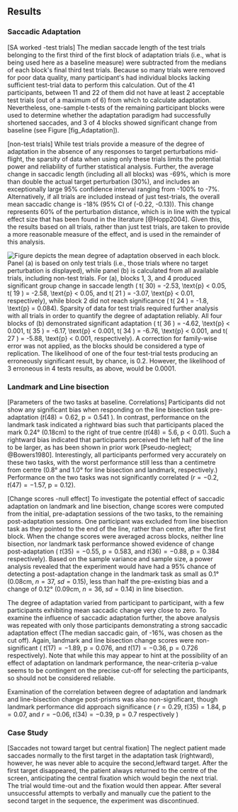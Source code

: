 Results
-------

### Saccadic Adaptation

[SA worked -test trials] The median saccade length of the test
trials belonging to the first third of the first block of
adaptation trials (i.e., what is being used here as a baseline
measure) were subtracted from the medians of each block's final
third test trials. Because so many trials were removed for poor
data quality, many participant's had individual blocks lacking
sufficient test-trial data to perform this calculation.  Out of
the 41 participants, between 11 and 22 of them did not have at
least 2 acceptable test trials (out of a maximum of 6) from which
to calculate adaptation.  Nevertheless, one-sample t-tests of the
remaining participant blocks were used to determine whether the
adaptation paradigm had successfully shortened saccades, and 3 of
4 blocks showed significant change from baseline (see Figure
[fig_Adaptation]).


[non-test trials] While test trials provide a measure of the
degree of adaptation in the absence of any responses to target
perturbations mid-flight, the sparsity of data when using only
these trials limits the potential power and reliability of further
statistical analysis.  Further, the average change in saccadic
length (including all all blocks) was -69%, which is more than
double the actual target perturbation (30%), and includes an
exceptionally large 95% confidence interval ranging from -100% to
-7%.  Alternatively, if all trials are included instead of just
test-trials, the overall mean saccadic change is -18% (95% CI of
(-0.22, -0.13)). This change represents 60% of the perturbation
distance, which is in line with the typical effect size that has
been found in the literature [@Hopp2004].  Given this, the results
based on all trials, rather than just test trials, are taken to
provide a more reasonable measure of the effect, and is used in
the remainder of this analysis.

![Figure depicts the mean degree of adaptation observed in each
block. Panel (a) is based on only test trials (i.e., those trials
where no target perturbation is displayed), while panel (b) is
calculated from all available trials, including non-test trials.
For (a), blocks 1, 3, and 4 produced significant group change in
saccade length ( $t( 30) = -2.53$, $\text{p} < 0.05$, $t( 19 ) =
-2.58$, $\text{p} < 0.05$, and $t( 21 ) = -3.07$, $\text{p} <
0.01$, respectively), while block 2 did not reach significance (
$t( 24 ) = -1.8$, $\text{p} = 0.084$). Sparsity of data for test
trials required further analysis with all trials in order to
quantify the degree of adaptation reliably. All four blocks of (b)
demonstrated significant adaptation ( $t( 36 ) = -4.62$, $\text{p}
< 0.001$, $t( 35 ) = -6.17$, $\text{p} < 0.001$, $t( 34 ) =
-6.76$, $\text{p} < 0.001$, and $t( 27 ) = -5.88$, $\text{p} <
0.001$, respectively). A correction for family-wise error was not
applied, as the blocks should be considered a type of replication.
The likelihood of one of the four test-trial tests producing an
erroneously significant result, by chance, is 0.2. However, the
likelihood of 3 erroneous in 4 tests results, as above, would be
0.0001.](fig_Adaptation.pdf.png) 


### Landmark and Line bisection

[Parameters of the two tasks at baseline. Correlations]
Participants did not show any significant bias when responding on
the line bisection task pre-adaptation ($t( 48 ) = 0.62$,
$\text{p} = 0.541$ ). In contrast, performance on the landmark
task indicated a rightward bias such that participants placed the
mark 0.24° (0.18cm) to the right of true centre ($t( 48) = 5.6$,
$\text{p} < 0.01$). Such a rightward bias indicated that
participants perceived the left half of the line to be larger, as
has been shown in prior work [Pseudo-neglect; @Bowers1980].
Interestingly, all participants performed very accurately on these
two tasks, with the worst performance still less than a centimetre
from centre (0.8° and 1.0° for line bisection and landmark,
respectively.) Performance on the two tasks was not significantly
correlated ($r = -0.2$, $t(47) = -1.57$, $\text{p}=0.12$).


[Change scores -null effect] To investigate the potential effect
of saccadic adaptation on landmark and line bisection, change
scores were computed from the initial, pre-adaptation sessions of
the two tasks, to the remaining post-adaptation sessions. One
participant was excluded from line bisection task as they pointed
to the end of the line, rather than centre, after the first block.
When the change scores were averaged across blocks, neither line
bisection, nor landmark task performance showed evidence of change
post-adaptation ( $t( 35 ) = -0.55$, $\text{p} = 0.583$, and 
$t(36 ) = -0.88$, $\text{p} = 0.384$ respectively).  Based on the
sample variance and sample size, a power analysis revealed that
the experiment would have had a 95% chance of detecting a
post-adaptation change in the landmark task as small as 0.1°
(0.08cm, $n = 37$, $sd = 0.15$), less than half the pre-existing
bias  and a change of 0.12° (0.09cm, $n = 36$, $sd = 0.14$) in
line bisection. 


The degree of adaptation varied from participant to participant,
with a few participants exhibiting mean saccadic change very close
to zero. To examine the influence of saccadic adaptation further,
the above analysis was repeated with only those participants
demonstrating a strong saccadic adaptation effect (The median
saccadic gain, of -16%, was chosen as the cut off).  Again,
landmark and line bisection change scores were non-significant (
$t( 17) = -1.89$, $\text{p} = 0.076$, and $t( 17 ) = -0.36$,
$\text{p} = 0.726$ respectively). Note that while this may appear
to hint at the possibility of an effect of adaptation on landmark
performance, the near-criteria p-value seems to be contingent on
the precise cut-off for selecting the participants, so should not
be considered reliable.

Examination of the correlation between degree of adaptation and
landmark and line-bisection change post-prisms was also
non-significant, though landmark performance did approach
significance ( $r = 0.29$, $t(35) = 1.84$, $\text{p} = 0.07$, and
$r = -0.06$, $t(34) = -0.39$, $\text{p} = 0.7$ respectively )

### Case Study

[Saccades not toward target but central fixation] The neglect
patient made saccades normally to the first target in the
adaptation task (rightward), however, he was never able to acquire
the second,leftward target. After the first target disappeared,
the patient always returned to the centre of the screen,
anticipating the central fixation which would begin the next
trial. The trial would time-out and the fixation would then
appear. After several unsuccessful attempts to verbally and
manually cue the patient to the second target in the sequence, the
experiment was discontinued.  
